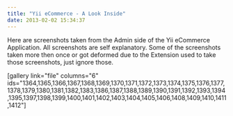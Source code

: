 ```yaml
---
title: "Yii eCommerce - A Look Inside"
date: 2013-02-02 15:34:37
---
```


Here are screenshots taken from the Admin side of the Yii eCommerce Application. All screenshots are self explanatory. Some of the screenshots taken more then once or got deformed due to the Extension used to take those screenshots, just ignore those.

[gallery link="file" columns="6" ids="1364,1365,1366,1367,1368,1369,1370,1371,1372,1373,1374,1375,1376,1377,1378,1379,1380,1381,1382,1383,1386,1387,1388,1389,1390,1391,1392,1393,1394,1395,1397,1398,1399,1400,1401,1402,1403,1404,1405,1406,1408,1409,1410,1411,1412"]
